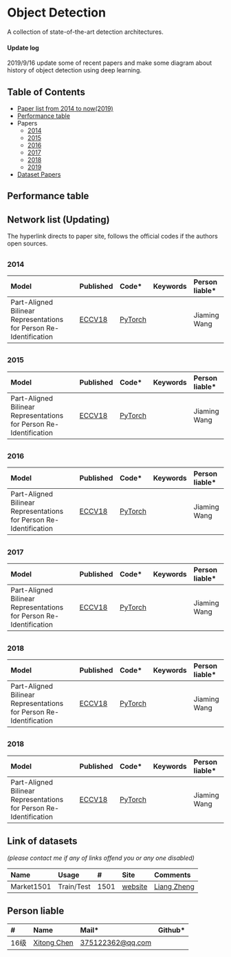 # Object Detection
A collection of state-of-the-art detection architectures.

#### Update log
2019/9/16 update some of recent papers and make some diagram about history of object detection using deep learning. 

## Table of Contents
- [Paper list from 2014 to now(2019)](https://github.com/lutxyl/Detection/edit/master/README.md#paper-list-from-2014-to-now2019)
- [Performance table](https://github.com/lutxyl/Detection/edit/master/README.md#performance-table)
- Papers
  - [2014](https://github.com/lutxyl/Detection/edit/master/README.md#2014)
  - [2015](https://github.com/lutxyl/Detection/edit/master/README.md#2015)
  - [2016](https://github.com/lutxyl/Detection/edit/master/README.md#2016)
  - [2017](https://github.com/lutxyl/Detection/edit/master/README.md#2017)
  - [2018](https://github.com/lutxyl/Detection/edit/master/README.md#2018)
  - [2019](https://github.com/lutxyl/Detection/edit/master/README.md#2019)
- [Dataset Papers](https://github.com/hoya012/deep_learning_object_detection/blob/master/README.md#dataset-papers)

##

## Performance table

##

## Network list (Updating)
The hyperlink directs to paper site, follows the official codes if the authors open sources.
##

##

### 2014

|Model |Published |Code* |Keywords|Person liable*|
|:-----|:---------|:-----|:-------|:-------|
|Part-Aligned Bilinear Representations for Person Re-Identification |[ECCV18](http://openaccess.thecvf.com/content_ECCV_2018/papers/Yumin_Suh_Part-Aligned_Bilinear_Representations_ECCV_2018_paper.pdf)|[PyTorch](https://github.com/yuminsuh/part_bilinear_reid)| | Jiaming Wang|

##

##

### 2015


|Model |Published |Code* |Keywords|Person liable*|
|:-----|:---------|:-----|:-------|:-------|
|Part-Aligned Bilinear Representations for Person Re-Identification |[ECCV18](http://openaccess.thecvf.com/content_ECCV_2018/papers/Yumin_Suh_Part-Aligned_Bilinear_Representations_ECCV_2018_paper.pdf)|[PyTorch](https://github.com/yuminsuh/part_bilinear_reid)| | Jiaming Wang|

##

##

### 2016

|Model |Published |Code* |Keywords|Person liable*|
|:-----|:---------|:-----|:-------|:-------|
|Part-Aligned Bilinear Representations for Person Re-Identification |[ECCV18](http://openaccess.thecvf.com/content_ECCV_2018/papers/Yumin_Suh_Part-Aligned_Bilinear_Representations_ECCV_2018_paper.pdf)|[PyTorch](https://github.com/yuminsuh/part_bilinear_reid)| | Jiaming Wang|

##

##

### 2017

|Model |Published |Code* |Keywords|Person liable*|
|:-----|:---------|:-----|:-------|:-------|
|Part-Aligned Bilinear Representations for Person Re-Identification |[ECCV18](http://openaccess.thecvf.com/content_ECCV_2018/papers/Yumin_Suh_Part-Aligned_Bilinear_Representations_ECCV_2018_paper.pdf)|[PyTorch](https://github.com/yuminsuh/part_bilinear_reid)| | Jiaming Wang|

##

##

### 2018

|Model |Published |Code* |Keywords|Person liable*|
|:-----|:---------|:-----|:-------|:-------|
|Part-Aligned Bilinear Representations for Person Re-Identification |[ECCV18](http://openaccess.thecvf.com/content_ECCV_2018/papers/Yumin_Suh_Part-Aligned_Bilinear_Representations_ECCV_2018_paper.pdf)|[PyTorch](https://github.com/yuminsuh/part_bilinear_reid)| | Jiaming Wang|

##

##

### 2018

|Model |Published |Code* |Keywords|Person liable*|
|:-----|:---------|:-----|:-------|:-------|
|Part-Aligned Bilinear Representations for Person Re-Identification |[ECCV18](http://openaccess.thecvf.com/content_ECCV_2018/papers/Yumin_Suh_Part-Aligned_Bilinear_Representations_ECCV_2018_paper.pdf)|[PyTorch](https://github.com/yuminsuh/part_bilinear_reid)| | Jiaming Wang|

##

##

## Link of datasets
*(please contact me if any of links offend you or any one disabled)*

|Name|Usage|#|Site|Comments|
|:---|:----|:----|:---|:-----|
|Market1501|Train/Test|1501|[website](http://www.liangzheng.com.cn/Project/project_reid.html)|[Liang Zheng](https://www.cv-foundation.org/openaccess/content_iccv_2015/papers/Zheng_Scalable_Person_Re-Identification_ICCV_2015_paper.pdf)|

##

##

## Person liable
|#|Name |Mail* |Github*|
|:-----|:----- |:-----|:-----|
|16级|[Xitong Chen](https://github.com/sleepercxt)|375122362@qq.com| |

##
